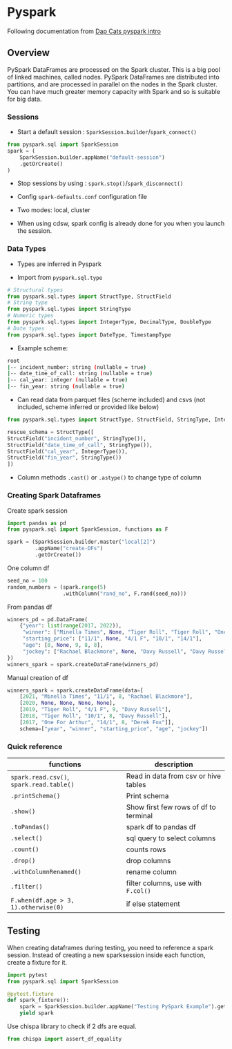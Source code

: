 # Pyspark

Following documentation from [Dap Cats pyspark intro](https://best-practice-and-impact.github.io/ons-spark/pyspark-intro/pyspark-intro.html)

## Overview

PySpark DataFrames are processed on the Spark cluster. This is a big pool of linked machines, called nodes. PySpark DataFrames are distributed into partitions, and are processed in parallel on the nodes in the Spark cluster. You can have much greater memory capacity with Spark and so is suitable for big data.

### Sessions

* Start a default session : `SparkSession.builder`/`spark_connect()`

```python
from pyspark.sql import SparkSession
spark = (
    SparkSession.builder.appName("default-session")
    .getOrCreate()
)
```

* Stop sessions by using : `spark.stop()`/`spark_disconnect() `

* Config `spark-defaults.conf` configuration file

* Two modes: local, cluster

* When using cdsw, spark config is already done for you when you launch the session.


### Data Types

* Types are inferred in Pyspark

* Import from `pyspark.sql.type`
```python
# Structural types
from pyspark.sql.types import StructType, StructField
# String type
from pyspark.sql.types import StringType
# Numeric types
from pyspark.sql.types import IntegerType, DecimalType, DoubleType
# Date types
from pyspark.sql.types import DateType, TimestampType
```

* Example scheme: 

```bash
root
|-- incident_number: string (nullable = true)
|-- date_time_of_call: string (nullable = true)
|-- cal_year: integer (nullable = true)
|-- fin_year: string (nullable = true)
```

* Can read data from parquet files (scheme included) and csvs (not included, scheme inferred or provided like below)
```python
from pyspark.sql.types import StructType, StructField, StringType, IntegerType

rescue_schema = StructType([
StructField("incident_number", StringType()),
StructField("date_time_of_call", StringType()),
StructField("cal_year", IntegerType()),
StructField("fin_year", StringType())
])
```

* Column methods `.cast()` or `.astype()` to change type of column

### Creating Spark Dataframes
Create spark session
```python
import pandas as pd
from pyspark.sql import SparkSession, functions as F

spark = (SparkSession.builder.master("local[2]")
         .appName("create-DFs")
         .getOrCreate())
```
One column df
```python
seed_no = 100
random_numbers = (spark.range(5)
                  .withColumn("rand_no", F.rand(seed_no)))

```
From pandas df
```python
winners_pd = pd.DataFrame(
    {"year": list(range(2017, 2022)),
     "winner": ["Minella Times", None, "Tiger Roll", "Tiger Roll", "One For Arthur"],
     "starting_price": ["11/1", None, "4/1 F", "10/1", "14/1"],
     "age": [8, None, 9, 8, 8],
     "jockey": ["Rachael Blackmore", None, "Davy Russell", "Davy Russell", "Derek Fox"]
})
winners_spark = spark.createDataFrame(winners_pd)
```

Manual creation of df
```python
winners_spark = spark.createDataFrame(data=[
    [2021, "Minella Times", "11/1", 8, "Rachael Blackmore"],
    [2020, None, None, None, None],
    [2019, "Tiger Roll", "4/1 F", 9, "Davy Russell"],
    [2018, "Tiger Roll", "10/1", 8, "Davy Russell"],
    [2017, "One For Arthur", "14/1", 8, "Derek Fox"]],
    schema=["year", "winner", "starting_price", "age", "jockey"])
```

### Quick reference

functions | description 
-|-
`spark.read.csv()`, `spark.read.table()` | Read in data from csv or hive tables
`.printSchema()` | Print schema
`.show()` | Show first few rows of df to terminal
`.toPandas()` | spark df to pandas df
`.select()` | sql query to select columns
`.count()` | counts rows
`.drop()` | drop columns
`.withColumnRenamed()` | rename column
`.filter()` | filter columns, use with `F.col()`
`F.when(df.age > 3, 1).otherwise(0)` |  if else statement


## Testing 

When creating dataframes during testing, you need to reference a spark session. Instead of creating a new sparksession inside each function, create a fixture for it.

```python title="conftest.py"
import pytest
from pyspark.sql import SparkSession

@pytest.fixture
def spark_fixture():
    spark = SparkSession.builder.appName("Testing PySpark Example").getOrCreate()
    yield spark

```


Use chispa library to check if 2 dfs are equal.
```python
from chispa import assert_df_equality
```